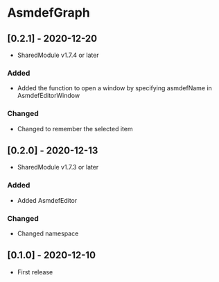 # AsmdefGraph

## [0.2.1] - 2020-12-20
- SharedModule v1.7.4 or later

### Added
- Added the function to open a window by specifying asmdefName in AsmdefEditorWindow

### Changed
- Changed to remember the selected item

## [0.2.0] - 2020-12-13
- SharedModule v1.7.3 or later

### Added
- Added AsmdefEditor

### Changed
- Changed namespace

## [0.1.0] - 2020-12-10
- First release
